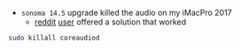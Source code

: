 - `sonoma 14.5` upgrade killed the audio on my iMacPro 2017
   - [reddit](https://www.reddit.com/r/MacOSBeta/comments/14jno5j/no_audiosound_after_updating_to_macos_sonoma_mbp/) [user](https://www.reddit.com/user/South_Good_9761/) offered a solution that worked

```bash
sudo killall coreaudiod
```  
   
